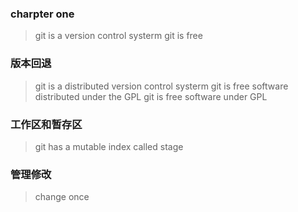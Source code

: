 ### charpter one
>git is a version control systerm
>git is free

### 版本回退
>git is a distributed version control systerm
>git is free software distributed under the GPL 
>git is free software under GPL


### 工作区和暂存区
>git has a mutable index called stage

###   管理修改
>change once
